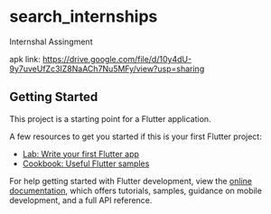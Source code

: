 # search_internships

Internshal Assingment 

apk link: https://drive.google.com/file/d/10y4dU-9y7uveUfZc3IZ8NaACh7Nu5MFy/view?usp=sharing

## Getting Started

This project is a starting point for a Flutter application.

A few resources to get you started if this is your first Flutter project:

- [Lab: Write your first Flutter app](https://docs.flutter.dev/get-started/codelab)
- [Cookbook: Useful Flutter samples](https://docs.flutter.dev/cookbook)

For help getting started with Flutter development, view the
[online documentation](https://docs.flutter.dev/), which offers tutorials,
samples, guidance on mobile development, and a full API reference.
